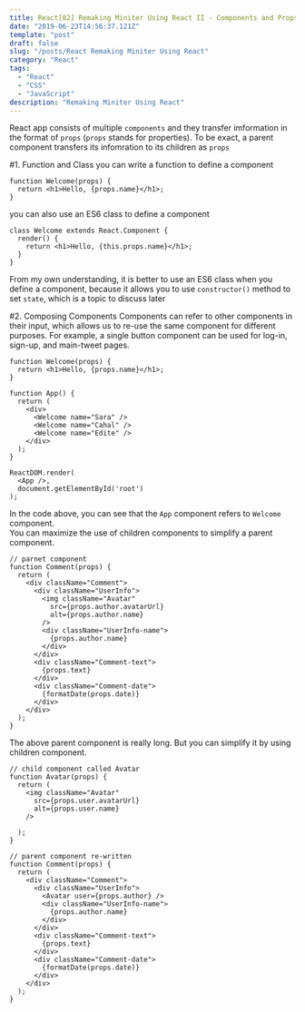 ```yaml
---
title: React[02] Remaking Miniter Using React II - Components and Props
date: "2019-06-23T14:56:37.121Z"
template: "post"
draft: false
slug: "/posts/React Remaking Miniter Using React"
category: "React"
tags:
  - "React"
  - "CSS"
  - "JavaScript"
description: "Remaking Miniter Using React"
---
```


React app consists of multiple `components` and they transfer imformation in the format of `props` (`props` stands for properties). To be exact, a parent component transfers its infomration to its children as `props`

#1. Function and Class
you can write a function to define a component

```
function Welcome(props) {
  return <h1>Hello, {props.name}</h1>;
}
```

you can also use an ES6 class to define a component

```
class Welcome extends React.Component {
  render() {
    return <h1>Hello, {this.props.name}</h1>;
  }
}
```

From my own understanding, it is better to use an ES6 class when you define a component, because it allows you to use `constructor()` method to set `state`, which is a topic to discuss later

#2. Composing Components
Components can refer to other components in their input, which allows us to re-use the same component for different purposes. For example, a single button component can be used for log-in, sign-up, and main-tweet pages.

```
function Welcome(props) {
  return <h1>Hello, {props.name}</h1>;
}

function App() {
  return (
    <div>
      <Welcome name="Sara" />
      <Welcome name="Cahal" />
      <Welcome name="Edite" />
    </div>
  );
}

ReactDOM.render(
  <App />,
  document.getElementById('root')
);
```

In the code above, you can see that the `App` component refers to `Welcome` component.<br>
You can maximize the use of children components to simplify a parent component.

```
// parnet component
function Comment(props) {
  return (
    <div className="Comment">
      <div className="UserInfo">
        <img className="Avatar"
          src={props.author.avatarUrl}
          alt={props.author.name}
        />
        <div className="UserInfo-name">
          {props.author.name}
        </div>
      </div>
      <div className="Comment-text">
        {props.text}
      </div>
      <div className="Comment-date">
        {formatDate(props.date)}
      </div>
    </div>
  );
}
```

The above parent component is really long. But you can simplify it by using children component.

```
// child component called Avatar
function Avatar(props) {
  return (
    <img className="Avatar"
      src={props.user.avatarUrl}
      alt={props.user.name}
    />

  );
}

// parent component re-written
function Comment(props) {
  return (
    <div className="Comment">
      <div className="UserInfo">
        <Avatar user={props.author} />
        <div className="UserInfo-name">
          {props.author.name}
        </div>
      </div>
      <div className="Comment-text">
        {props.text}
      </div>
      <div className="Comment-date">
        {formatDate(props.date)}
      </div>
    </div>
  );
}
```
